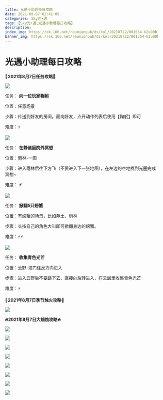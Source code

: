 ```yaml
---
title: 光遇小助理每日攻略
date: 2021-08-07 02:41:09
categories: Sky光•遇
tags: [Sky光•遇,光遇小助理每日攻略]
description: 
index_img: https://ok.166.net/reunionpub/ds/kol/20210722/001554-k2u90bj7ay.png?imageView&thumbnail=600x0&type=jpg
banner_img: https://ok.166.net/reunionpub/ds/kol/20210722/001554-k2u90bj7ay.png?imageView&thumbnail=600x0&type=jpg
---
```

# 光遇小助理每日攻略
**👑2021年8月7日任务攻略👑**

![](https://ok.166.net/reunionpub/ds/kol/20210807/010857-4y1sfcgauh.png)

任务： **向一位玩家鞠躬**

位置：任意场景

步骤：传送到好友的房间，面向好友，点开动作列表后使用【鞠躬】即可

难度：⚡

![](https://ok.166.net/reunionpub/ds/kol/20210807/010951-04h8is9q6s.png)

任务： **在静谧庭院外冥想**

位置：雨林-一图

步骤：进入雨林后往下方飞（不要进入下一张地图），在左边的空地找到光圈完成冥想~

难度： **⚡**

![](https://ok.166.net/reunionpub/ds/kol/20210807/011054-ml93uhdpsb.png)

任务： **掀翻5只螃蟹**

位置：有螃蟹的场景，比如墓土、雨林

步骤：长按自己的角色大叫即可掀翻身边的螃蟹。

难度：⚡⚡

![](https://ok.166.net/reunionpub/ds/kol/20210807/011232-nskrq51yh3.png)

任务： **收集青色光芒**

位置：云野-进门往反方向进入

步骤：进入云野后不要跳下去，直接向后转进入，在云层里收集青色光芒

难度：⚡

 **🌹2021年8月7日季节烛火攻略🌹**

![](https://ok.166.net/reunionpub/ds/kol/20210807/010809-vnp4s62b8c.png)

  

 **🔥2021年8月7日大蜡烛攻略🔥**

![](https://ok.166.net/reunionpub/ds/kol/20210807/011427-yfvgp5won4.png)

![](https://ok.166.net/reunionpub/ds/kol/20210807/011416-mv4rkebps9.png)

![](https://ok.166.net/reunionpub/ds/kol/20210807/011410-7qtfd4cump.png)

![](https://ok.166.net/reunionpub/ds/kol/20210807/011403-w9o8rld7n1.png)

![](https://ok.166.net/reunionpub/ds/kol/20210807/011351-ckf6t5mg3o.png)

![](https://ok.166.net/reunionpub/ds/kol/20210807/011335-a7yn0jos5w.png)

![](https://ok.166.net/reunionpub/ds/kol/20210807/011329-9twcjob3eq.png)

![](https://ok.166.net/reunionpub/ds/kol/20210807/011322-ishb7su195.png)


